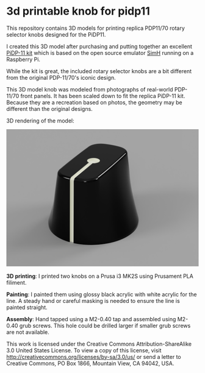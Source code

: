 # 3d printable knob for pidp11
This repository contains 3D models for printing replica PDP11/70 rotary selector knobs designed for the PiDP11.

I created this 3D model after purchasing and putting together an excellent [PiDP-11 kit](https://obsolescence.wixsite.com/obsolescence/pidp-11) which is based on the open source emulator [SimH](https://github.com/simh/simh) running on a Raspberry Pi.

While the kit is great, the included rotary selector knobs are a bit different from the original PDP-11/70's iconic design.

This 3D model knob was modeled from photographs of real-world PDP-11/70 front panels. It has been scaled down to fit the replica PiDP-11 kit. Because they are a recreation based on photos, the geometry may be different than the original designs.

3D rendering of the model:

![Rendered image of 3D knob](knob_pidp11.png)

**3D printing**: I printed two knobs on a Prusa i3 MK2S using Prusament PLA filiment.

**Painting**: I painted them using glossy black acrylic with white acrylic for the line. A steady hand or careful masking is needed to ensure the line is painted straight.

**Assembly**: Hand tapped using a M2-0.40 tap and assembled using M2-0.40 grub screws. This hole could be drilled larger if smaller grub screws are not available.


This work is licensed under the Creative Commons Attribution-ShareAlike 3.0 United States License. To view a copy of this license, visit http://creativecommons.org/licenses/by-sa/3.0/us/ or send a letter to Creative Commons, PO Box 1866, Mountain View, CA 94042, USA.

